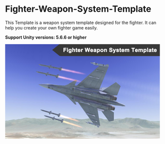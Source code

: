 # Fighter-Weapon-System-Template

This Template is a weapon system template designed for the fighter. It can help you create your own fighter game easily.

**Support Unity versions: 5.6.6 or higher** 

![image](https://github.com/swordmaster003/Fighter-Weapon-System-Template/blob/master/Screenshots/Cover.png)
